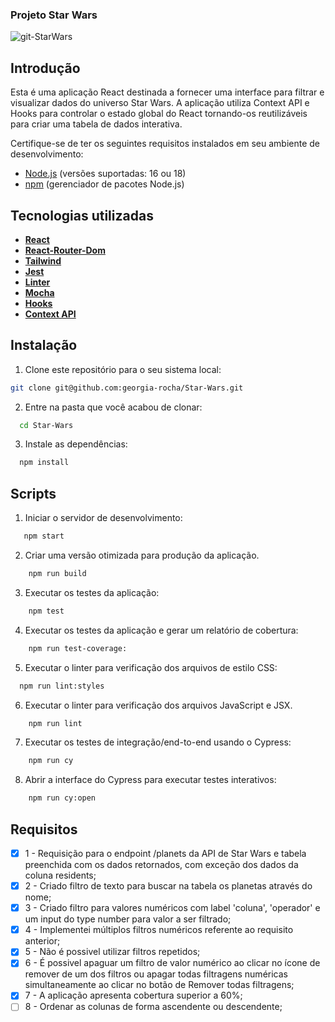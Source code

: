 ### Projeto Star Wars
![git-StarWars](starWars2.gif)

## Introdução

Esta é uma aplicação React destinada a fornecer uma interface para filtrar e visualizar dados do universo Star Wars. A aplicação utiliza Context API e Hooks para controlar o estado global do React tornando-os reutilizáveis para criar uma tabela de dados interativa.

Certifique-se de ter os seguintes requisitos instalados em seu ambiente de desenvolvimento:

- [Node.js](https://nodejs.org/en/docs) (versões suportadas: 16 ou 18)
- [npm](https://docs.npmjs.com/) (gerenciador de pacotes Node.js)

## Tecnologias utilizadas <a name="tecnologias"></a>
- [**React**](https://legacy.reactjs.org/docs/getting-started.html)
- [**React-Router-Dom**](https://reactrouter.com/en/main)
- [**Tailwind**](https://v2.tailwindcss.com/docs)
- [**Jest**](https://jestjs.io/docs/getting-started)
- [**Linter**](https://eslint.org/docs/latest/)
- [**Mocha**](https://mochajs.org/)
- [**Hooks**](https://legacy.reactjs.org/docs/hooks-intro.html)
- [**Context API**](https://legacy.reactjs.org/docs/context.html)

## Instalação

1. Clone este repositório para o seu sistema local:

```bash
git clone git@github.com:georgia-rocha/Star-Wars.git
```

2. Entre na pasta que você acabou de clonar:

```bash
  cd Star-Wars
```

3.  Instale as dependências:

```bash
  npm install
```

## Scripts

1. Iniciar o servidor de desenvolvimento:

```bash
   npm start
```

2. Criar uma versão otimizada para produção da aplicação.

```bash
    npm run build
```

3. Executar os testes da aplicação:

```bash
    npm test
```

4. Executar os testes da aplicação e gerar um relatório de cobertura:

```bash
    npm run test-coverage:
```

5. Executar o linter para verificação dos arquivos de estilo CSS:

```bash
  npm run lint:styles
```

6. Executar o linter para verificação dos arquivos JavaScript e JSX.

```bash
    npm run lint
```

7. Executar os testes de integração/end-to-end usando o Cypress:

```bash
    npm run cy
```

8. Abrir a interface do Cypress para executar testes interativos:

```bash
    npm run cy:open
```

## Requisitos

- [x] 1 - Requisição para o endpoint /planets da API de Star Wars e tabela preenchida com os dados retornados, com exceção dos dados da coluna residents;
- [x] 2 - Criado filtro de texto para buscar na tabela os planetas através do nome;
- [x] 3 - Criado filtro para valores numéricos com label 'coluna', 'operador' e um input do type number para valor a ser filtrado;
- [x] 4 - Implementei múltiplos filtros numéricos referente ao requisito anterior;
- [x] 5 - Não é possivel utilizar filtros repetidos;
- [x] 6 - É possivel apaguar um filtro de valor numérico ao clicar no ícone de remover de um dos filtros ou apagar todas filtragens numéricas simultaneamente ao clicar no botão de Remover todas filtragens;
- [x] 7 - A aplicação apresenta cobertura superior a 60%;
- [ ] 8 - Ordenar as colunas de forma ascendente ou descendente;
